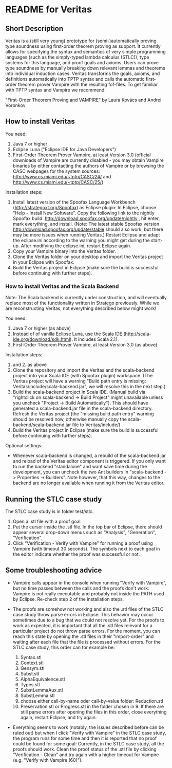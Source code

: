# README for Veritas ###

## Short Description ##

Veritas is a (still very young) prototype for (semi-)automatically proving type soundness using first-order theorem proving as support. It currently allows for specifying the syntax and semantics of very simple programming languages (such as the simply-typed lambda calculus (STLC)), type systems for this language, and proof goals and axioms. Users can prove type soundness by manually breaking down relevant lemmas and theorems into individual induction cases. Veritas transforms the goals, axioms, and definitions automatically into TPTP syntax and calls the automatic  first-order theorem prover Vampire with the resulting fof-files. To get familiar with TPTP syntax and Vampire we recommend:

"First-Order Theorem Proving and VAMPIRE" by Laura Kovács and Andrei Voronkov

## How to install Veritas ##

You need:

1. Java 7 or higher
2. Eclipse Luna ("Eclipse IDE for Java Developers")
3. First-Order Theorem Prover Vampire, at least Version 3.0 (official downloads of Vampire are currently disabled - you may obtain Vampire binaries by either contacting the authors of Vampire or by browsing the CASC webpages for the system sources: http://www.cs.miami.edu/~tptp/CASC/24/ and http://www.cs.miami.edu/~tptp/CASC/25/)

Installation steps:

1. Install latest version of the Spoofax Language Workbench (http://strategoxt.org/Spoofax) as Eclipse plugin: In Eclipse, choose "Help - Install New Software". Copy the following link to the nightly Spoofax build: http://download.spoofax.org/update/nightly , hit enter, mark everything, and install. (Note: The latest stable Spoofax version http://download.spoofax.org/update/stable should also work, but there may be more issues when running Veritas.) Restart Eclipse and adapt the eclipse.ini according to the warning you might get during the start-up. After modifying the eclipse.ini, restart Eclipse again.
2. Copy your Vampire binary into the Veritas folder.
3. Clone the Veritas folder on your desktop and import the Veritas project in your Eclipse with Spoofax.
4. Build the Veritas project in Eclipse (make sure the build is successful before continuing with further steps).

### How to install Veritas and the Scala Backend

Note: The Scala backend is currently under construction, and will eventually replace most of the functionality written in Stratego previously.
While we are reconstructing Veritas, not everything described below might work!

You need:

1. Java 7 or higher (as above)
2. Instead of of vanilla Eclipse Luna, use the Scala IDE (http://scala-ide.org/download/sdk.html). It includes Scala 2.11.
3. First-Order Theorem Prover Vampire, at least Version 3.0 (as above)

Installation steps:

1. and 2. as above
3. Clone the repository and import the Veritas and the scala-backend project into your Scala IDE (with Spoofax plugin) workspace. (The Veritas project will have a warning "Build path entry is missing: Veritas/include/scala-backend.jar", we will resolve this in the next step.)
4. Build the scala-backend project in Scala IDE. (Manual build via "rightclick on scala-backend -> Build Project" might unavailable unless you uncheck "Project -> Build Automatically"). This should have generated a scala-backend.jar file in the scala-backend directory. Refresh the Veritas project (the "missing build path entry" warning should be resolved now, otherwise manually copy the scala-backend/scala-backend.jar file to Veritas/include/)
5. Build the Veritas project in Eclipse (make sure the build is successful before continuing with further steps).

Optional settings:

- Whenever scala-backend is changed, a rebuild of the scala-backend.jar and reload of the Veritas editor component is triggered. If you only want to run the backend "standalone" and want save time during the development, you can uncheck the two Ant builders in "scala-backend -> Properties -> Builders". Note however, that this way, changes to the backend are no longer available when running it from the Veritas editor.

## Running the STLC case study ##

The STLC case study is in folder test/stlc.

1. Open a .stl file with a proof goal
2. Put the cursor inside the .stl file. In the top bar of Eclipse, there should appear several drop-down menus such as "Analysis", "Generation", "Verification".
3. Click "Verification - Verify with Vampire" for running a proof using Vampire (with timeout 30 seconds). The symbols next to each goal in the editor indicate whether the proof was successful or not.

## Some troubleshooting advice ##

* Vampire calls appear in the console when running "Verify with Vampire", but no time passes between the calls and the proofs don't work: Vampire is not really executable and probably not inside the PATH used by Eclipse. Re-check step 2 of the installation steps.

* The proofs are somehow not working and also the .stl files of the STLC case study throw parse errors in Eclipse: This behavior may occur sometimes due to a bug that we could not resolve yet. For the proofs to work as expected, it is important that all the .stl files relevant for a particular project do not throw parse errors. For the moment, you can reach this state by opening the .stl files in their "import-order" and waiting after each file that the file is processed without errors. For the STLC case study, this order can for example be:
  1. Syntax.stl
  2. Context.stl
  3. Gensym.stl
  4. Subst.stl
  5. AlphaEquivalence.stl
  6. Types.stl
  7. SubstLemmaAux.stl
  8. SubstLemma.stl
  9. choose either call-by-name oder call-by-value folder: Reduction.stl
  10. Preservation.stl or Progress.stl in the folder chosen in 9.
  If there are still parse errors after opening the files in this order, close everything again, restart Eclipse, and try again.

* Everything seems to work (notably, the issues described before can be ruled out) but when I click "Verify with Vampire" in the STLC case study, the program runs for some time and then it is reported that no proof could be found for some goal: Currently, in the STLC case study, all the proofs should work. Clean the proof status of the .stl file by clicking "Verification - Clean" and try again with a higher timeout for Vampire (e.g. "Verify with Vampire (60)").
